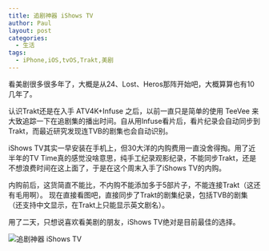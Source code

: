 ```yaml
---
title: 追剧神器 iShows TV
author: Paul
layout: post
categories:
  - 生活
tags:
  - iPhone,iOS,tvOS,Trakt,美剧
---
```

看美剧很多很多年了，大概是从24、Lost、Heros那阵开始吧，大概算算也有10几年了。

认识Trakt还是在入手 ATV4K+Infuse 之后，以前一直只是简单的使用 TeeVee 来大致追踪一下在追剧集的播出时间。自从用Infuse看片后，看片纪录会自动同步到Trakt，而最近研究发现连TVB的剧集也会自动识别。

iShows TV其实一早安装在手机上，但30大洋的内购费用一直没舍得掏。用了近半年的TV Time真的感觉没啥意思，纯手工纪录观影纪录，不能同步Trakt，还是不想浪费时间在这上面了，于是在这个周末入手了iShows TV的内购。

内购前后，这货简直不能比，不内购不能添加多于5部片子，不能连接Trakt（这还有毛用啊）。
现在直接看图吧，直接同步了Trakt的剧集纪录，包括TVB的剧集（还支持中文显示，在Trakt上只能显示英文剧名）。

用了二天，只想说喜欢看美剧的朋友，iShows TV绝对是目前最佳的选择。

![追剧神器 iShows TV](http://img.chztv.com/2018-0406/iShows-TV.jpg)




